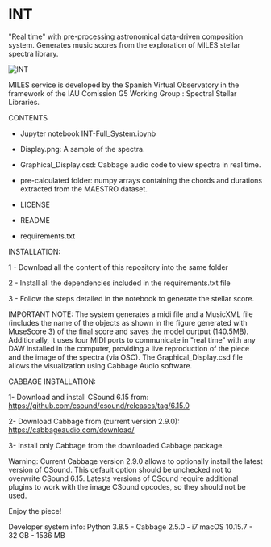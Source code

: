 # INT
"Real time" with pre-processing astronomical data-driven composition system.
Generates music scores from the exploration of MILES stellar spectra library.

![INT](https://github.com/user-attachments/assets/a18fa42b-8709-44b0-8415-818e182f598a)

MILES service is developed by the Spanish Virtual Observatory in the framework of the IAU Comission G5 Working Group : Spectral Stellar Libraries.

CONTENTS

- Jupyter notebook INT-Full_System.ipynb

- Display.png: A sample of the spectra.

- Graphical_Display.csd: Cabbage audio code to view spectra in real time.

- pre-calculated folder: numpy arrays containing the chords and durations extracted from the MAESTRO dataset.

- LICENSE

- README
  
- requirements.txt

INSTALLATION:  

1 - Download all the content of this repository into the same folder

2 - Install all the dependencies included in the requirements.txt file

3 - Follow the steps detailed in the notebook to generate the stellar score.

IMPORTANT NOTE: The system generates a midi file and a MusicXML file (includes the name of the objects as shown in the figure generated with MuseScore 3) of the final score and saves the model ourtput (140.5MB). Additionally, it uses four MIDI ports to communicate in "real time" with any DAW installed in the computer, providing a live reproduction of the piece and the image of the spectra (via OSC). The Graphical_Display.csd file allows the visualization using Cabbage Audio software.


CABBAGE INSTALLATION:

1- Download and install CSound 6.15 from: https://github.com/csound/csound/releases/tag/6.15.0

2- Download Cabbage from (current version 2.9.0): https://cabbageaudio.com/download/

3- Install only Cabbage from the downloaded Cabbage package.

Warning: Current Cabbage version 2.9.0 allows to optionally install the latest version of CSound. This default option should be unchecked not to overwrite CSound 6.15. Latests versions of CSound require additional plugins to work with the image CSound opcodes, so they should not be used.


Enjoy the piece!

Developer system info: Python 3.8.5 - Cabbage 2.5.0 - i7 macOS 10.15.7 - 32 GB - 1536 MB

